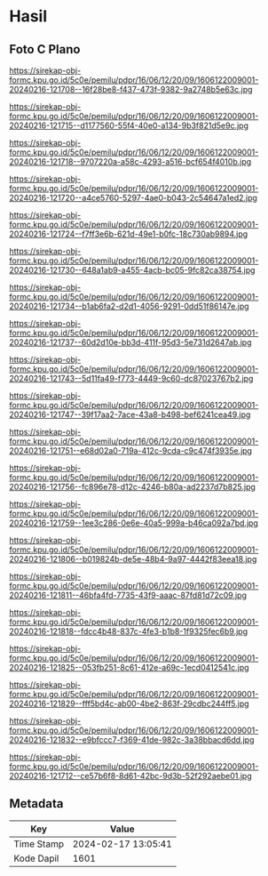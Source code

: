 # Hasil

## Foto C Plano

https://sirekap-obj-formc.kpu.go.id/5c0e/pemilu/pdpr/16/06/12/20/09/1606122009001-20240216-121708--16f28be8-f437-473f-9382-9a2748b5e63c.jpg

https://sirekap-obj-formc.kpu.go.id/5c0e/pemilu/pdpr/16/06/12/20/09/1606122009001-20240216-121715--d1177560-55f4-40e0-a134-9b3f821d5e9c.jpg

https://sirekap-obj-formc.kpu.go.id/5c0e/pemilu/pdpr/16/06/12/20/09/1606122009001-20240216-121718--9707220a-a58c-4293-a516-bcf654f4010b.jpg

https://sirekap-obj-formc.kpu.go.id/5c0e/pemilu/pdpr/16/06/12/20/09/1606122009001-20240216-121720--a4ce5760-5297-4ae0-b043-2c54647a1ed2.jpg

https://sirekap-obj-formc.kpu.go.id/5c0e/pemilu/pdpr/16/06/12/20/09/1606122009001-20240216-121724--f7ff3e6b-621d-49e1-b0fc-18c730ab9894.jpg

https://sirekap-obj-formc.kpu.go.id/5c0e/pemilu/pdpr/16/06/12/20/09/1606122009001-20240216-121730--648a1ab9-a455-4acb-bc05-9fc82ca38754.jpg

https://sirekap-obj-formc.kpu.go.id/5c0e/pemilu/pdpr/16/06/12/20/09/1606122009001-20240216-121734--b1ab6fa2-d2d1-4056-9291-0dd51f86147e.jpg

https://sirekap-obj-formc.kpu.go.id/5c0e/pemilu/pdpr/16/06/12/20/09/1606122009001-20240216-121737--60d2d10e-bb3d-411f-95d3-5e731d2647ab.jpg

https://sirekap-obj-formc.kpu.go.id/5c0e/pemilu/pdpr/16/06/12/20/09/1606122009001-20240216-121743--5d11fa49-f773-4449-9c60-dc87023767b2.jpg

https://sirekap-obj-formc.kpu.go.id/5c0e/pemilu/pdpr/16/06/12/20/09/1606122009001-20240216-121747--39f17aa2-7ace-43a8-b498-bef6241cea49.jpg

https://sirekap-obj-formc.kpu.go.id/5c0e/pemilu/pdpr/16/06/12/20/09/1606122009001-20240216-121751--e68d02a0-719a-412c-9cda-c9c474f3935e.jpg

https://sirekap-obj-formc.kpu.go.id/5c0e/pemilu/pdpr/16/06/12/20/09/1606122009001-20240216-121756--fc896e78-d12c-4246-b80a-ad2237d7b825.jpg

https://sirekap-obj-formc.kpu.go.id/5c0e/pemilu/pdpr/16/06/12/20/09/1606122009001-20240216-121759--1ee3c286-0e6e-40a5-999a-b46ca092a7bd.jpg

https://sirekap-obj-formc.kpu.go.id/5c0e/pemilu/pdpr/16/06/12/20/09/1606122009001-20240216-121806--b019824b-de5e-48b4-9a97-4442f83eea18.jpg

https://sirekap-obj-formc.kpu.go.id/5c0e/pemilu/pdpr/16/06/12/20/09/1606122009001-20240216-121811--46bfa4fd-7735-43f9-aaac-87fd81d72c09.jpg

https://sirekap-obj-formc.kpu.go.id/5c0e/pemilu/pdpr/16/06/12/20/09/1606122009001-20240216-121818--fdcc4b48-837c-4fe3-b1b8-1f9325fec6b9.jpg

https://sirekap-obj-formc.kpu.go.id/5c0e/pemilu/pdpr/16/06/12/20/09/1606122009001-20240216-121825--053fb251-8c61-412e-a69c-1ecd0412541c.jpg

https://sirekap-obj-formc.kpu.go.id/5c0e/pemilu/pdpr/16/06/12/20/09/1606122009001-20240216-121829--fff5bd4c-ab00-4be2-863f-29cdbc244ff5.jpg

https://sirekap-obj-formc.kpu.go.id/5c0e/pemilu/pdpr/16/06/12/20/09/1606122009001-20240216-121832--e9bfccc7-f369-41de-982c-3a38bbacd6dd.jpg

https://sirekap-obj-formc.kpu.go.id/5c0e/pemilu/pdpr/16/06/12/20/09/1606122009001-20240216-121712--ce57b6f8-8d61-42bc-9d3b-52f292aebe01.jpg


## Metadata

| Key        | Value               |
| ---------- | ------------------- |
| Time Stamp | 2024-02-17 13:05:41 |
| Kode Dapil | 1601                |



